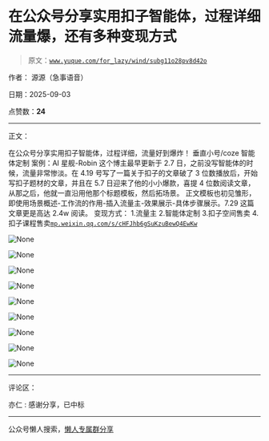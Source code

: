 # 在公众号分享实用扣子智能体，过程详细流量爆，还有多种变现方式

> 原文：[`www.yuque.com/for_lazy/wind/subg11o28pv8d42o`](https://www.yuque.com/for_lazy/wind/subg11o28pv8d42o)

作者： 源源（急事语音）

日期：2025-09-03

点赞数：**24**

* * *

正文：

在公众号分享实用扣子智能体，过程详细，流量好到爆炸！ 垂直小号/coze 智能体定制 案例：AI 星舰-Robin
这个博主最早更新于 2.7 日，之前没写智能体的时候，流量非常惨淡。在 4.19 号写了一篇关于扣子的文章破了 3 位数播放后，开始写扣子题材的文章，并且在 5.7 日迎来了他的小小爆款，喜提 4 位数阅读文章，从那之后，他就一直沿用他那个标题模板，然后拓场景。
正文模板也初见雏形，即使用场景概述-工作流的作用-插入流量主-效果展示-具体步骤展示。7.29 这篇文章更是高达 2.4w 阅读。 变现方式： 1.流量主
2.智能体定制 3.扣子空间售卖
4.扣子课程售卖[`mp.weixin.qq.com/s/cHFJhb6gSuKzuBewQ4EwKw`](https://mp.weixin.qq.com/s/cHFJhb6gSuKzuBewQ4EwKw)

![](img/275a8a5f5ef784b3a3ddf5a654227909.png "None")

![](img/ab08fa1beb94955842f63b6cd7147bea.png "None")

![](img/5c66be88adb36e4239f6d367d3a8b906.png "None")

![](img/9f6bfb70092497cab8772da1df9eea83.png "None")

![](img/5d271b2918675db8e0b691b0a449c163.png "None")

![](img/6e93d4411308dbe62ac6c445356ee3f0.png "None")

![](img/4316600fade9a88a78d656b3d7b8a770.png "None")

![](img/28f56a91dd83bb574110200ada9208b1.png "None")

![](img/c90e1750028c395a6789a8583e8ef1bb.png "None")

* * *

评论区：

亦仁 : 感谢分享，已中标

* * *

公众号懒人搜索，[懒人专属群分享](https://lazybook.fun/#/blog/group)